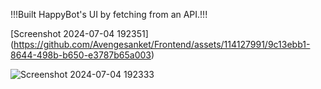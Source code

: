 !!!Built HappyBot's UI by fetching from an API.!!!

\[Screenshot 2024-07-04 192351](https://github.com/Avengesanket/Frontend/assets/114127991/9c13ebb1-8644-498b-b650-e3787b65a003)

![Screenshot 2024-07-04 192333](https://github.com/Avengesanket/Frontend/assets/114127991/1397d556-e8ad-4645-a24c-ecf0a9466d02)
